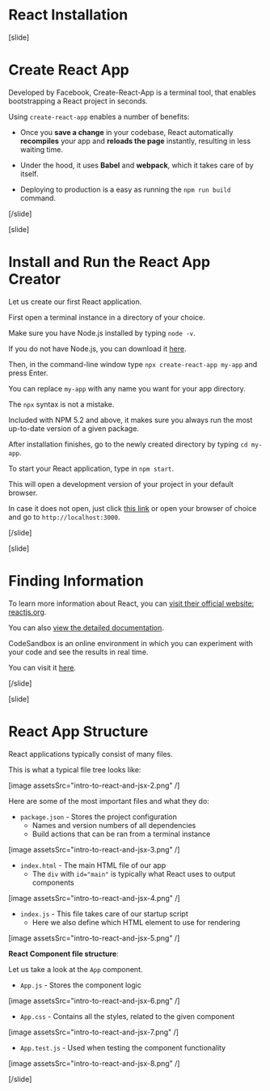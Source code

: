 # React Installation

[slide]

# Create React App

Developed by Facebook, Create-React-App is a terminal tool, that enables bootstrapping a React project in seconds.

Using `create-react-app` enables a number of benefits:

- Once you **save a change** in your codebase, React automatically **recompiles** your app and **reloads the page** instantly, resulting in less waiting time.

- Under the hood, it uses **Babel** and **webpack**, which it takes care of by itself.

- Deploying to production is a easy as running the `npm run build` command.

[/slide]


[slide]

# Install and Run the React App Creator

Let us create our first React application.

First open a terminal instance in a directory of your choice.

Make sure you have Node.js installed by typing `node -v`.

If you do not have Node.js, you can download it [here](https://nodejs.org/en/).

Then, in the command-line window type `npx create-react-app my-app` and press Enter.

You can replace `my-app` with any name you want for your app directory.

The `npx` syntax is not a mistake.

Included with NPM 5.2 and above, it makes sure you always run the most up-to-date version of a given package.

After installation finishes, go to the newly created directory by typing `cd my-app`.

To start your React application, type in `npm start`.

This will open a development version of your project in your default browser.

In case it does not open, just click [this link](http://localhost:3000) or open your browser of choice and go to `http://localhost:3000`.

[/slide]


[slide]

# Finding Information

To learn more information about React, you can [visit their official website: reactjs.org](https://reactjs.org/).

You can also [view the detailed documentation](https://reactjs.org/docs/installation.html).

CodeSandbox is an online environment in which you can experiment with your code and see the results in real time.

You can visit it [here](https://codesandbox.io/).

[/slide]




[slide]

# React App Structure

React applications typically consist of many files.

This is what a typical file tree looks like:

[image assetsSrc="intro-to-react-and-jsx-2.png" /]

Here are some of the most important files and what they do:

- `package.json` - Stores the project configuration
  - Names and version numbers of all dependencies
  - Build actions that can be ran from a terminal instance

[image assetsSrc="intro-to-react-and-jsx-3.png" /]


- `index.html` - The main HTML file of our app
  - The `div` with `id="main"` is typically what React uses to output components

[image assetsSrc="intro-to-react-and-jsx-4.png" /]


- `index.js` - This file takes care of our startup script
  - Here we also define which HTML element to use for rendering
  
[image assetsSrc="intro-to-react-and-jsx-5.png" /]


**React Component file structure**:

Let us take a look at the `App` component.

- `App.js` - Stores the component logic
  
[image assetsSrc="intro-to-react-and-jsx-6.png" /]


- `App.css` - Contains all the styles, related to the given component

[image assetsSrc="intro-to-react-and-jsx-7.png" /]


- `App.test.js` - Used when testing the component functionality

[image assetsSrc="intro-to-react-and-jsx-8.png" /]

[/slide]